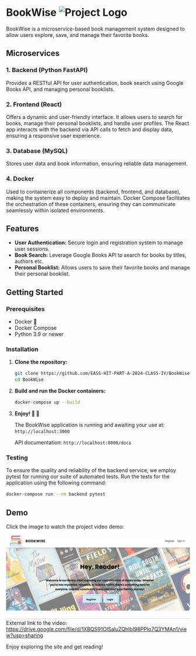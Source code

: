  # BookWise   <img src="https://github.com/EASS-HIT-PART-A-2024-CLASS-IV/BookWise/blob/main/frontend/public/favicon.ico" alt="Project Logo" width="50" height="50" />

BookWise is a microservice-based book management system designed to allow users explore, save, and manage their favorite books.

## Microservices

### 1. Backend (Python FastAPI)
Provides a RESTful API for user authentication, book search using Google Books API, and managing personal booklists.

### 2. Frontend (React)
Offers a dynamic and user-friendly interface. It allows users to search for books, manage their personal booklists, and handle user profiles. The React app interacts with the backend via API calls to fetch and display data, ensuring a responsive user experience.

### 3. Database (MySQL)
Stores user data and book information, ensuring reliable data management.


### 4. Docker
Used to containerize all components (backend, frontend, and database), making the system easy to deploy and maintain. Docker Compose facilitates the orchestration of these containers, ensuring they can communicate seamlessly within isolated environments. 

## Features

- **User Authentication:** Secure login and registration system to manage user sessions.
- **Book Search:** Leverage Google Books API to search for books by titles, authors etc.
- **Personal Booklist:** Allows users to save their favorite books and manage their personal booklist.

## Getting Started

### Prerequisites

- Docker :whale2:
- Docker Compose
- Python 3.9 or newer

### Installation

1. **Clone the repository:**

   ```bash
   git clone https://github.com/EASS-HIT-PART-A-2024-CLASS-IV/BookWise.git
   cd BookWise
   ```

2. **Build and run the Docker containers:**

   ```bash
   docker-compose up --build
   ```

2. **Enjoy! :dizzy: :open_book:**

   The BookWise application is running and awaiting your use at: `http://localhost:3000`
   
   API documentation: `http://localhost:8000/docs`

### Testing

To ensure the quality and reliability of the backend service, we employ pytest for running our suite of automated tests. 
Run the tests for the application using the following command:

```bash
docker-compose run --rm backend pytest
```

## Demo
Click the image to watch the project video demo:

[![Video Demo](frontend/src/images/Screenshot.png)](https://drive.google.com/file/d/1XBQS91OlSaluZQhlbI98PPIo7Q3YMAn1/view?usp=sharing)
External link to the video: https://drive.google.com/file/d/1XBQS91OlSaluZQhlbI98PPIo7Q3YMAn1/view?usp=sharing

Enjoy exploring the site and get reading!
